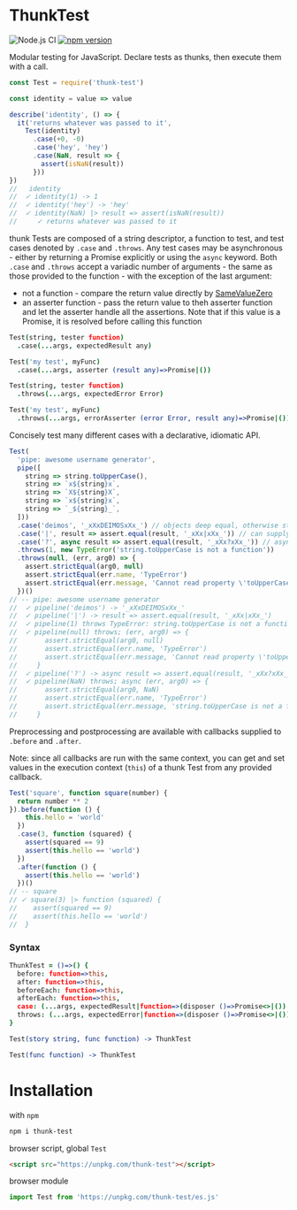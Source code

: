 # ThunkTest

![Node.js CI](https://github.com/richytong/thunk-test/workflows/Node.js%20CI/badge.svg?branch=master)
[![npm version](https://img.shields.io/npm/v/thunk-test.svg?style=flat)](https://www.npmjs.com/package/thunk-test)

Modular testing for JavaScript. Declare tests as thunks, then execute them with a call.

```javascript
const Test = require('thunk-test')

const identity = value => value

describe('identity', () => {
  it('returns whatever was passed to it',
    Test(identity)
      .case(+0, -0)
      .case('hey', 'hey')
      .case(NaN, result => {
        assert(isNaN(result))
      }))
})
//   identity
//  ✓ identity(1) -> 1
//  ✓ identity('hey') -> 'hey'
//  ✓ identity(NaN) |> result => assert(isNaN(result))
//     ✓ returns whatever was passed to it
```

thunk Tests are composed of a string descriptor, a function to test, and test cases denoted by `.case` and `.throws`. Any test cases may be asynchronous - either by returning a Promise explicitly or using the `async` keyword. Both `.case` and `.throws` accept a variadic number of arguments - the same as those provided to the function - with the exception of the last argument:

 * not a function - compare the return value directly by [SameValueZero](http://ecma-international.org/ecma-262/7.0/#sec-samevaluezero)
 * an asserter function - pass the return value to theh asserter function and let the asserter handle all the assertions. Note that if this value is a Promise, it is resolved before calling this function

```coffeescript
Test(string, tester function)
  .case(...args, expectedResult any)

Test('my test', myFunc)
  .case(...args, asserter (result any)=>Promise|())

Test(string, tester function)
  .throws(...args, expectedError Error)

Test('my test', myFunc)
  .throws(...args, errorAsserter (error Error, result any)=>Promise|())
```

Concisely test many different cases with a declarative, idiomatic API.

```javascript
Test(
  'pipe: awesome username generator',
  pipe([
    string => string.toUpperCase(),
    string => `x${string}x`,
    string => `X${string}X`,
    string => `x${string}x`,
    string => `_${string}_`,
  ]))
  .case('deimos', '_xXxDEIMOSxXx_') // objects deep equal, otherwise strict equal
  .case('|', result => assert.equal(result, '_xXx|xXx_')) // can supply a callback
  .case('?', async result => assert.equal(result, '_xXx?xXx_')) // async ok
  .throws(1, new TypeError('string.toUpperCase is not a function'))
  .throws(null, (err, arg0) => {
    assert.strictEqual(arg0, null)
    assert.strictEqual(err.name, 'TypeError')
    assert.strictEqual(err.message, 'Cannot read property \'toUpperCase\' of null')
  })()
// -- pipe: awesome username generator
//  ✓ pipeline('deimos') -> '_xXxDEIMOSxXx_'
//  ✓ pipeline('|') -> result => assert.equal(result, '_xXx|xXx_')
//  ✓ pipeline(1) throws TypeError: string.toUpperCase is not a function
//  ✓ pipeline(null) throws; (err, arg0) => {
//       assert.strictEqual(arg0, null)
//       assert.strictEqual(err.name, 'TypeError')
//       assert.strictEqual(err.message, 'Cannot read property \'toUpperCase\' of null')
//     }
//  ✓ pipeline('?') -> async result => assert.equal(result, '_xXx?xXx_')
//  ✓ pipeline(NaN) throws; async (err, arg0) => {
//       assert.strictEqual(arg0, NaN)
//       assert.strictEqual(err.name, 'TypeError')
//       assert.strictEqual(err.message, 'string.toUpperCase is not a function')
//     }
```

Preprocessing and postprocessing are available with callbacks supplied to `.before` and `.after`.

Note: since all callbacks are run with the same context, you can get and set values in the execution context (`this`) of a thunk Test from any provided callback.

```javascript
Test('square', function square(number) {
  return number ** 2
}).before(function () {
    this.hello = 'world'
  })
  .case(3, function (squared) {
    assert(squared == 9)
    assert(this.hello == 'world')
  })
  .after(function () {
    assert(this.hello == 'world')
  })()
// -- square
// ✓ square(3) |> function (squared) {
//    assert(squared == 9)
//    assert(this.hello == 'world')
//  }
```

### Syntax
```coffeescript
ThunkTest = ()=>() {
  before: function=>this,
  after: function=>this,
  beforeEach: function=>this,
  afterEach: function=>this,
  case: (...args, expectedResult|function=>(disposer ()=>Promise<>|())|())=>this,
  throws: (...args, expectedError|function=>(disposer ()=>Promise<>|())|())=>this,
}

Test(story string, func function) -> ThunkTest

Test(func function) -> ThunkTest
```

# Installation
with `npm`
```bash
npm i thunk-test
```

browser script, global `Test`
```html
<script src="https://unpkg.com/thunk-test"></script>
```

browser module
```javascript
import Test from 'https://unpkg.com/thunk-test/es.js'
```
